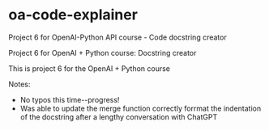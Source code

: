 # oa-code-explainer
Project 6 for OpenAI-Python API course - Code docstring creator

Project 6 for OpenAI + Python course: Docstring creator

This is project 6 for the OpenAI + Python course

Notes:

- No typos this time--progress!
- Was able to update the merge function correctly forrmat the indentation of the docstring after a lengthy conversation with ChatGPT
